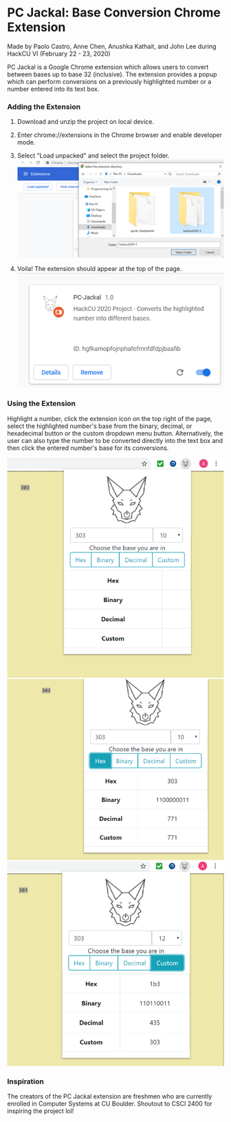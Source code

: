 # PC Jackal: Base Conversion Chrome Extension
Made by Paolo Castro, Anne Chen, Anushka Kathait, and John Lee during HackCU VI (February 22 - 23, 2020)

PC Jackal is a Google Chrome extension which allows users to convert between bases up to base 32 (inclusive). The extension provides a popup which can perform conversions on a previously highlighted number or a number entered into its text box. 


### Adding the Extension
1) Download and unzip the project on local device.

2) Enter chrome://extensions in the Chrome browser and enable developer mode.

3) Select "Load unpacked" and select the project folder.
![Load Unpacked and Project Folder in Developer Mode](https://github.com/PCastro128/hackcu2020/blob/master/images/loadingext.PNG)

4) Voila! The extension should appear at the top of the page.
![Extension Itself](https://github.com/PCastro128/hackcu2020/blob/master/images/ext.PNG)


### Using the Extension
Highlight a number, click the extension icon on the top right of the page, select the highlighted number's base from the binary, decimal, or hexadecimal button or the custom dropdown menu button. Alternatively, the user can also type the number to be converted directly into the text box and then click the entered number's base for its conversions.

![Highlight and Table](https://github.com/PCastro128/hackcu2020/blob/master/images/highlightandtable.PNG)
![Hex Ex](https://github.com/PCastro128/hackcu2020/blob/master/images/hex.PNG)
![Custom Ex](https://github.com/PCastro128/hackcu2020/blob/master/images/custom.PNG)


### Inspiration
The creators of the PC Jackal extension are freshmen who are currently enrolled in Computer Systems at CU Boulder. Shoutout to CSCI 2400 for inspiring the project lol!

